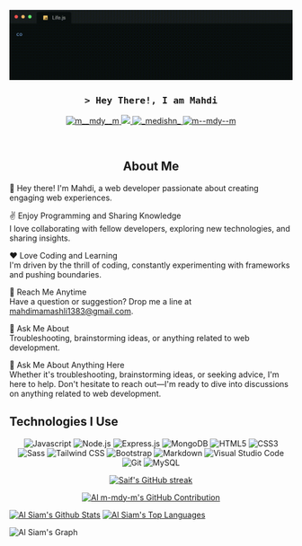 ![Coding Gif](https://github.com/m-mdy-m/m-mdy-m/blob/main/Life.js.gif)

<h3 align="center">
        <samp>&gt; Hey There!, I am
                <b> Mahdi </b>
        </samp>
</h3>

<p align="center">
 <a href="https://dev.to/m__mdy__m" target="_blank">
  <img src="https://img.shields.io/badge/dev.to-0A0A0A?style=for-the-badge&logo=dev.to&logoColor=white" alt="m__mdy__m" />
 </a>
 <a href="https://img.shields.io/twitter/url?url=https%3A%2F%2Ftwitter.com%2Fm__mdy__m" target="_blank">
  <img src="https://img.shields.io/badge/Twitter-1DA1F2?style=for-the-badge&logo=twitter&logoColor=white" />
 </a>
 <a href="https://www.instagram.com/_medishn_" target="_blank">
  <img src="https://img.shields.io/badge/Instagram-e1306c?style=for-the-badge&logo=instagram&logoColor=white" alt="_medishn_" />
 </a> 
 <a href="https://medium.com/@m--mdy--m" target="_blank">
  <img src="https://img.shields.io/badge/Medium-181816?&style=for-the-badge&logo=medium&logoColor=white" alt="m--mdy--m"  />
  </a> 
</p>
<br />
<h2 align="center">  About Me </h2>

👋 Hey there! I'm Mahdi, a web developer passionate about creating engaging web experiences.

✌️ Enjoy Programming and Sharing Knowledge  
I love collaborating with fellow developers, exploring new technologies, and sharing insights.

❤️ Love Coding and Learning  
I'm driven by the thrill of coding, constantly experimenting with frameworks and pushing boundaries.

📧 Reach Me Anytime  
Have a question or suggestion? Drop me a line at mahdimamashli1383@gmail.com.

💬 Ask Me About  
Troubleshooting, brainstorming ideas, or anything related to web development.

💬 Ask Me About Anything Here  
Whether it's troubleshooting, brainstorming ideas, or seeking advice, I'm here to help. Don't hesitate to reach out—I'm ready to dive into discussions on anything related to web development.


## Technologies I Use

<div align="center">

![Javascript](https://img.shields.io/badge/Javascript-F0DB4F?style=for-the-badge&labelColor=black&logo=javascript&logoColor=F0DB4F)
![Node.js](https://img.shields.io/badge/Node.js-3C873A?style=for-the-badge&labelColor=black&logo=node.js&logoColor=3C873A)
![Express.js](https://img.shields.io/badge/Express.js-000000?style=for-the-badge&logo=express&logoColor=white)
![MongoDB](https://img.shields.io/badge/MongoDB-4EA94B?style=for-the-badge&logo=mongodb&logoColor=white)
![HTML5](https://img.shields.io/badge/HTML5-E34F26?style=for-the-badge&logo=html5&logoColor=white)
![CSS3](https://img.shields.io/badge/CSS3-1572B6?style=for-the-badge&logo=css3&logoColor=white)
![Sass](https://img.shields.io/badge/Sass-CC6699?style=for-the-badge&logo=sass&logoColor=white)
![Tailwind CSS](https://img.shields.io/badge/Tailwind_CSS-092749?style=for-the-badge&logo=tailwindcss&logoColor=06B6D4&labelColor=000000)
![Bootstrap](https://img.shields.io/badge/Bootstrap-563D7C?style=for-the-badge&logo=bootstrap&logoColor=white)
![Markdown](https://img.shields.io/badge/Markdown-000000?style=for-the-badge&logo=markdown&logoColor=white)
![Visual Studio Code](https://img.shields.io/badge/Visual_Studio_Code-0078d7?style=for-the-badge&logo=visual-studio-code&logoColor=white)
![Git](https://img.shields.io/badge/Git-F05032?style=for-the-badge&logo=git&logoColor=white)
![MySQL](https://img.shields.io/badge/MySQL-4479A1?style=for-the-badge&logo=mysql&logoColor=white)

</div>

<p align="center">
  <a href="https://github.com/m-mdy-m">
    <img src="https://github-readme-streak-stats.herokuapp.com/?user=m-mdy-m&theme=radical&border=7F3FBF&background=0D1117" alt="Saif's GitHub streak"/>
  </a>
</p>

<p align="center">
  <a href="https://github.com/m-mdy-m">
    <img src="https://github-profile-summary-cards.vercel.app/api/cards/profile-details?username=m-mdy-m&theme=radical" alt="Al m-mdy-m's GitHub Contribution"/>
  </a>
</p>
<a> 
    <a href="https://github.com/m-mdy-m"><img alt="Al Siam's Github Stats" src="https://denvercoder1-github-readme-stats.vercel.app/api?username=m-mdy-m&show_icons=true&count_private=true&theme=react&border_color=7F3FBF&bg_color=0D1117&title_color=F85D7F&icon_color=F8D866" height="192px" width="49.5%"/></a>
  <a href="https://github.com/m-mdy-m"><img alt="Al Siam's Top Languages" src="https://denvercoder1-github-readme-stats.vercel.app/api/top-langs/?username=m-mdy-m&langs_count=8&layout=compact&theme=react&border_color=7F3FBF&bg_color=0D1117&title_color=F85D7F&icon_color=F8D866" height="192px" width="49.5%"/></a>
  <br/>
</a>

![Al Siam's Graph](https://github-readme-activity-graph.vercel.app/graph?username=m-mdy-m&custom_title=Al%20Siam's%20GitHub%20Activity%20Graph&bg_color=0D1117&color=7F3FBF&line=7F3FBF&point=7F3FBF&area_color=FFFFFF&title_color=FFFFFF&area=true)
